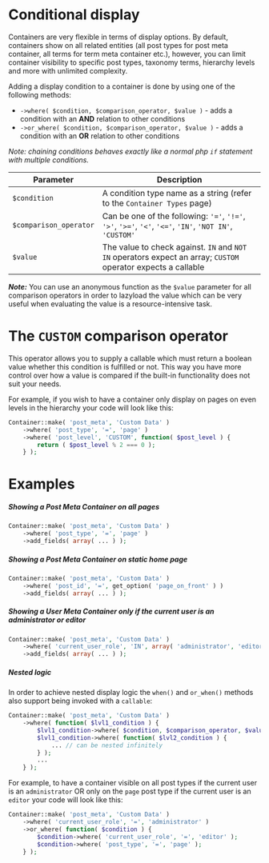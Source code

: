 # Conditional display

Containers are very flexible in terms of display options. By default, containers show on all related entities (all post types for post meta container, all terms for term meta container etc.), however, you can limit container visibility to specific post types, taxonomy terms, hierarchy levels and more with unlimited complexity.

Adding a display condition to a container is done by using one of the following methods:

- `->where( $condition, $comparison_operator, $value )` - adds a condition with an __AND__ relation to other conditions
- `->or_where( $condition, $comparison_operator, $value )` - adds a condition with an __OR__ relation to other conditions

_Note: chaining conditions behaves exactly like a normal php `if` statement with multiple conditions._

| Parameter              | Description                                                                                                   |
|------------------------|---------------------------------------------------------------------------------------------------------------|
| `$condition`           | A condition type name as a string (refer to the `Container Types` page)                                       |
| `$comparison_operator` | Can be one of the following: `'='`, `'!='`, `'>'`, `'>='`, `'<'`, `'<='`, `'IN'`, `'NOT IN'`, `'CUSTOM'`      |
| `$value`               | The value to check against. `IN` and `NOT IN` operators expect an array; `CUSTOM` operator expects a callable |

___Note:___ You can use an anonymous function as the `$value` parameter for all comparison operators in order to lazyload the value which can be very useful when evaluating the value is a resource-intensive task.

# The `CUSTOM` comparison operator

This operator allows you to supply a callable which must return a boolean value whether this condition is fulfilled or not. This way you have more control over how a value is compared if the built-in functionality does not suit your needs.

For example, if you wish to have a container only display on pages on even levels in the hierarchy your code will look like this:

```php
Container::make( 'post_meta', 'Custom Data' )
    ->where( 'post_type', '=', 'page' )
    ->where( 'post_level', 'CUSTOM', function( $post_level ) {
        return ( $post_level % 2 === 0 );
    } );
```

# Examples

##### Showing a Post Meta Container on all pages

```php
Container::make( 'post_meta', 'Custom Data' )
    ->where( 'post_type', '=', 'page' )
    ->add_fields( array( ... ) );
```

##### Showing a Post Meta Container on static home page

```php
Container::make( 'post_meta', 'Custom Data' )
    ->where( 'post_id', '=', get_option( 'page_on_front' ) )
    ->add_fields( array( ... ) );
```

##### Showing a User Meta Container only if the current user is an administrator or editor

```php
Container::make( 'post_meta', 'Custom Data' )
    ->where( 'current_user_role', 'IN', array( 'administrator', 'editor' ) )
    ->add_fields( array( ... ) );
```

##### Nested logic

In order to achieve nested display logic the `when()` and `or_when()` methods also support being invoked with a `callable`:

```php
Container::make( 'post_meta', 'Custom Data' )
    ->where( function( $lvl1_condition ) {
        $lvl1_condition->where( $condition, $comparison_operator, $value );
        $lvl1_condition->where( function( $lvl2_condition ) {
            ... // can be nested infinitely
        } );
        ...
    } );
```

For example, to have a container visible on all post types if the current user is an `administrator` OR only on the `page` post type if the current user is an `editor` your code will look like this:

```php
Container::make( 'post_meta', 'Custom Data' )
    ->where( 'current_user_role', '=', 'administrator' )
    ->or_where( function( $condition ) {
        $condition->where( 'current_user_role', '=', 'editor' );
        $condition->where( 'post_type', '=', 'page' );
    } );
```
